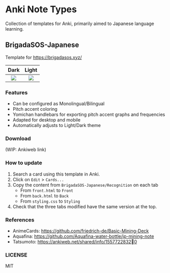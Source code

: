 # Anki Note Types

Collection of templates for Anki, primarily aimed to Japanese language learning.

## BrigadaSOS-Japanese

Template for https://brigadasos.xyz/

Dark | Light
:---:|:---:
![](/home/davafons/workplace/anki-note-types/BrigadaSOS-Japanese/preview/template-dark.png) | ![](/home/davafons/workplace/anki-note-types/BrigadaSOS-Japanese/preview/template-light.png)

### Features
* Can be configured as Monolingual/Bilingual
* Pitch accent coloring
* Yomichan handlebars for exporting pitch accent graphs and frequencies
* Adapted for desktop and mobile
* Automatically adjusts to Light/Dark theme

### Download

(WIP: Ankiweb link)

### How to update

1. Search a card using this template in Anki.
2. Click on `Edit` > `Cards...`
3. Copy the content from `BrigadaSOS-Japanese/Recognition` on each tab 
   * From `front.html` to `Front`
   * From `back.html` to `Back`
   * From `styling.css` to `Styling`
4. Check that the three tabs modified have the same version at the top.

### References

* AnimeCards: https://github.com/friedrich-de/Basic-Mining-Deck
* Aquafina: https://github.com/Aquafina-water-bottle/jp-mining-note
* Tatsumoto: https://ankiweb.net/shared/info/15577228320

### LICENSE

MIT
